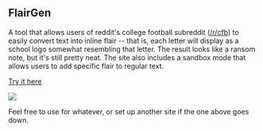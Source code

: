 FlairGen
----------------------------

A tool that allows users of reddit's college football subreddit ([/r/cfb](http://reddit.com/r/cfb/)) to easily convert text into inline flair -- that is, each letter will display as a school logo somewhat resembling that letter. The result looks like a ransom note, but it's still pretty neat. The site also includes a sandbox mode that allows users to add specific flair to regular text.

[Try it here](http://flairgen.herokuapp.com/)

![](http://i.imgur.com/cZs9HqX.png)

Feel free to use for whatever, or set up another site if the one above goes down.
